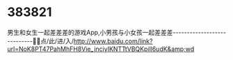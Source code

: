 # 383821
男生和女生一起差差差的游戏App,小男孩与小女孩一起差差差----------------------------🥒🥒点/此/进/入/http://www.baidu.com/link?url=NoK8PT47PahMhFH8Vie_jnciyIKNTTtVBQKpill6udK&amp;wd
